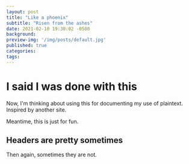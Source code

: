 ```yaml
---
layout: post
title: "Like a phoenix"
subtitle: "Risen from the ashes"
date: 2021-02-10 19:30:02 -0500
background: 
preview-img: '/img/posts/default.jpg'
published: true
categories:
tags:
---
```

# I said I was done with this
Now, I'm thinking about using this for documenting my use of plaintext. Inspired by another site.

Meantime, this is just for fun.

## Headers are pretty sometimes
Then again, sometimes they are not.